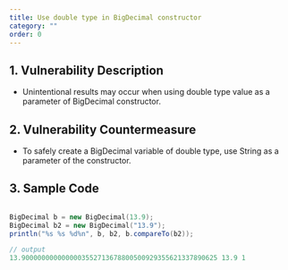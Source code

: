 ```yaml
---
title: Use double type in BigDecimal constructor
category: ""
order: 0
---
```


## 1. Vulnerability Description
* Unintentional results may occur when using double type value as a parameter of BigDecimal constructor.


## 2. Vulnerability Countermeasure
* To safely create a BigDecimal variable of double type, use String as a parameter of the constructor.

## 3. Sample Code

```SCALA

BigDecimal b = new BigDecimal(13.9);
BigDecimal b2 = new BigDecimal("13.9");
println("%s %s %d%n", b, b2, b.compareTo(b2));

// output
13.9000000000000003552713678800500929355621337890625 13.9 1
```


